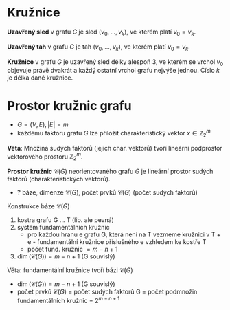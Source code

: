 # Kružnice

**Uzavřený sled** v grafu $G$ je sled $(v_{0}, \dots, v_{k})$, ve kterém platí $v_{0} = v_{k}$.

**Uzavřený tah** v grafu $G$ je tah $(v_{0}, \dots, v_{k})$, ve kterém platí $v_{0}= v_{k}$.

**Kružnice** v grafu $G$ je uzavřený sled délky alespoň 3, ve kterém se vrchol $v_{0}$ objevuje právě dvakrát a každý ostatní vrchol grafu nejvýše jednou. Číslo $k$ je délka dané kružnice.

# Prostor kružnic grafu

- $G = (V, E), \vert E\vert = m$
- každému faktoru grafu $G$ lze přiložit charakteristický vektor $x \in \mathbb{Z}^m_{2}$

**Věta**: Množina sudých faktorů (jejich char. vektorů) tvoří lineární podprostor vektorového prostoru $\mathbb{Z}^m_{2}$.

**Prostor kružnic** $\mathcal C(G)$ neorientovaného grafu $G$ je lineární prostor sudých faktorů (charakteristických vektorů).

- ? báze, dimenze $\mathcal C(G)$, počet prvků $\mathcal C(G)$ (počet sudých faktorů)

Konstrukce báze $\mathcal C(G)$
1) kostra grafu G ... T (lib. ale pevná)
2) systém fundamentálních kružnic
	- pro každou hranu  e grafu G, která není na T vezmeme kružnici v T + e - fundamentální kružnice příslušného e vzhledem ke kostře T
	- počet fund. kružnic $= m-n+1$
3) $\dim(\mathcal C(G)) = m-n+1$ (G souvislý)

Věta: fundamentální kružnice tvoří bázi $\mathcal C(G)$
- $\dim(\mathcal C(G)) = m-n+1$ (G souvislý)
- počet prvků $\mathcal C(G)$ = počet sudých faktorů G = počet podmnožin fundamentálních kružnic = $2^{m-n+1}$

